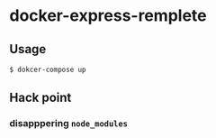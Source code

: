# docker-express-remplete

## Usage

```sh
$ dokcer-compose up
```

## Hack point

### disapppering `node_modules`
